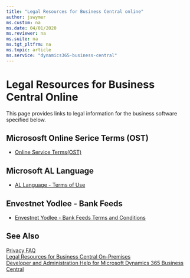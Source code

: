 ```yaml
---
title: "Legal Resources for Business Central online"
author: jswymer
ms.custom: na
ms.date: 04/01/2020
ms.reviewer: na
ms.suite: na
ms.tgt_pltfrm: na
ms.topic: article
ms.service: "dynamics365-business-central"
---
```

# Legal Resources for Business Central Online

This page provides links to legal information for the business software specified below.

## Micrososft Online Serice Terms (OST)

- [Online Service Terms(OST)](https://www.microsoft.com/en-us/licensing/product-licensing/products)

## Microsoft AL Language

- [AL Language - Terms of Use](https://go.microsoft.com/fwlink/?linkid=2009120)

## Envestnet Yodlee - Bank Feeds 

- [Envestnet Yodlee - Bank Feeds Terms and Conditions](https://go.microsoft.com/fwlink/?linkid=2009120)

<!--## Teams integration-->

<!--- links-->

## See Also

[Privacy FAQ](../security/PrivacyFAQ.md)  
[Legal Resources for Business Central On-Premises](legal-onpremises.md)  
[Developer and Administration Help for Microsoft Dynamics 365 Business Central](../index.md)  
